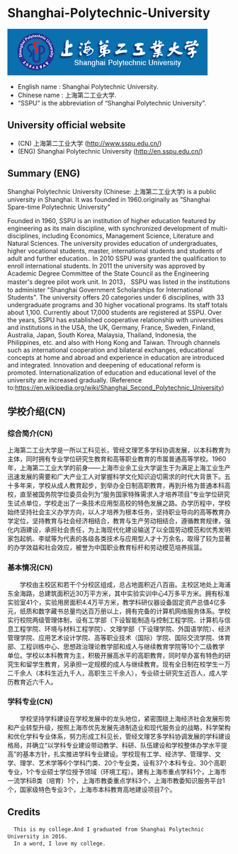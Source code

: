 # Shanghai-Polytechnic-University

![banner](https://github.com/BriceChou/Shanghai-Polytechnic-University/blob/master/Shanghai-Polytechnic-University.png)
* English name :  Shanghai Polytechnic University. 
* Chinese name :  上海第二工业大学.
* “SSPU” is the abbreviation of “Shanghai Polytechnic University”.

##  University official website
 * (CN) 上海第二工业大学 (http://www.sspu.edu.cn/)
 * (ENG) Shanghai Polytechnic University (http://en.sspu.edu.cn/)

## Summary (ENG)
  Shanghai Polytechnic University (Chinese: 上海第二工业大学) is a public university in Shanghai. It was founded in 1960.originally as “Shanghai Spare-time Polytechnic University” 
  
Founded in 1960, SSPU is an institution of higher education featured by engineering as its main discipline, with synchronized development of multi-disciplines, including Economics, Management Science, Literature and Natural Sciences. The university provides education of undergraduates, higher vocational students, master, international students and students of adult and further education.. In 2010 SSPU was granted the qualification to enroll international students. In 2011 the university was approved by Academic Degree Committee of the State Council as the Engineering master's degree pilot work unit. In 2013， SSPU was listed in the institutions to administer "Shanghai Government Scholarships for International Students". The university offers 20 categories under 6 disciplines, with 33 undergraduate programs and 30 higher vocational programs. Its staff totals about 1,100. Currently about 17,000 students are registered at SSPU. Over the years, SSPU has established cooperative relationship with universities and institutions in the USA, the UK, Germany, France, Sweden, Finland, Australia, Japan, South Korea, Malaysia, Thailand, Indonesia, the Philippines, etc. and also with Hong Kong and Taiwan. Through channels such as international cooperation and bilateral exchanges, educational concepts at home and abroad and experience in education are introduced and integrated. Innovation and deepening of educational reform is promoted. Internationalization of education and educational level of the university are increased gradually. (Reference to:https://en.wikipedia.org/wiki/Shanghai_Second_Polytechnic_University)

## 学校介绍(CN)
### 综合简介(CN)
  上海第二工业大学是一所以工科见长，管经文理艺多学科协调发展，以本科教育为主体，同时拥有专业学位研究生教育和高等职业教育的市属普通高等学校。1960年，上海第二工业大学的前身——上海市业余工业大学诞生于为满足上海工业生产迅速发展的需要和广大产业工人对掌握科学文化知识迫切需求的时代大背景下。五十多年来，学校从成人教育起步，到举办全日制高职教育，再到升格为普通本科高校，直至被国务院学位委员会列为“服务国家特殊需求人才培养项目”专业学位研究生试点单位，学校走出了一条技术应用型高校的特色发展之路。办学历程中，学校始终坚持社会主义办学方向，以人才培养为根本任务，坚持职业导向的高等教育办学定位，坚持教育与社会经济相结合，教育与生产劳动相结合，遵循教育规律，强化内涵建设，承担社会责任，为上海现代化建设输送了以全国劳动模范和优秀发明家包起帆、李斌等为代表的各级各类技术与应用型人才十万余名，取得了较为显著的办学效益和社会效应，被誉为中国职业教育标杆和劳动模范培养摇篮。
### 基本情况(CN)
　　学校由主校区和若干个分校区组成，总占地面积近八百亩。主校区地处上海浦东金海路，总建筑面积近30万平方米，其中实验实训中心4万多平方米。拥有标准实验室41个，实验用房面积4.4万平方米，教学科研仪器设备固定资产总值4亿多元，纸质和数字藏书总量均达百万册以上，拥有完备的计算机网络服务体系。学校实行校院两级管理体制，设有工学部（下设智能制造与控制工程学院、计算机与信息工程学院、环境与材料工程学院）、文理学部（下设理学院、外国语学院）、经济管理学院、应用艺术设计学院、高等职业技术（国际）学院、国际交流学院、体育部、工程训练中心、思想政治理论教学部和成人与继续教育学院等10个二级教学单位。学校以本科教育为主，积极开展高水平的高职教育，同时举办富有特色的研究生和留学生教育，另承担一定规模的成人与继续教育。现有全日制在校学生一万二千余人（本科生近九千人，高职生三千余人），专业硕士研究生近百人，成人学历教育近六千人。
### 学科专业(CN)
　　学校坚持学科建设在学校发展中的龙头地位，紧密围绕上海经济社会发展形势和产业转型升级，按照上海市优先发展先进制造业和现代服务业的战略，科学架构和优化学科专业体系，努力形成工科见长，管经文理艺多学科协调发展的学科建设格局，并确立“以学科专业建设带动教学、科研、队伍建设和学校整体办学水平提高”的基本方针，扎实推进学科专业建设。学校现有工学、经济学、管理学、文学、理学、艺术学等6个学科门类、20个专业类，设有37个本科专业、30个高职专业，1个专业硕士学位授予领域（环境工程）。建有上海市重点学科1个，上海市一流学科B类（培育）1个，上海市教委重点学科3个，上海市教委知识服务平台1个，国家级特色专业3个，上海市本科教育高地建设项目7个。
## Credits
```
  This is my college.And I graduated from Shanghai Polytechnic University in 2016.
  In a word, I love my college.
```
